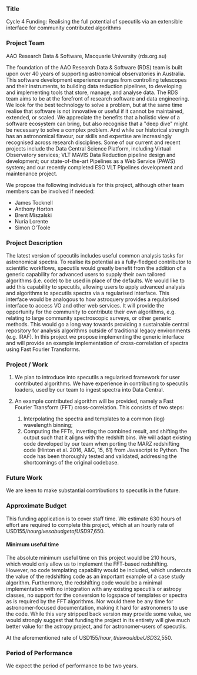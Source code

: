 ### Title
Cycle 4 Funding: Realising the full potential of specutils via an extensible
interface for community contributed algorithms

### Project Team
AAO Research Data & Software, Macquarie University  (rds.org.au) 

The foundation of the AAO Research Data & Software (RDS) team is built upon over 
40 years of supporting astronomical observatories in Australia. This software 
development experience ranges from controlling telescopes and their instruments, 
to building data reduction pipelines, to developing and implementing tools that 
store, manage, and analyse data. The RDS team aims to be at the forefront of 
research software and data engineering. We look for the best technology to solve
a problem, but at the same time realise that software is not innovative or useful
if it cannot be maintained, extended, or scaled. We appreciate the benefits that
a holistic view of a software ecosystem can bring, but also recognise that a 
"deep dive" might be necessary to solve a complex problem. And while our historical
strength has an astronomical flavour, our skills and expertise are increasingly 
recognised across research disciplines. Some of our current and recent projects 
include the Data Central Science Platform, including Virtual Observatory services; 
VLT MAVIS Data Reduction pipeline design and development; our state-of-the-art 
Pipelines as a Web Service (PAWS) system; and our recently completed ESO VLT 
Pipelines development and maintenance project.

We propose the following individuals for this project, although other team members 
can be involved if needed:

* James Tocknell
* Anthony Horton
* Brent Miszalski
* Nuria Lorente
* Simon O'Toole

### Project Description
The latest version of specutils includes useful common analysis tasks for
astronomical spectra. 
To realise its potential as a fully-fledged contributor to scientific workflows,
specutils would greatly benefit from the addition of a generic capability for
advanced users to supply their own tailored algorithms (i.e. code) to be used in place of
the defaults. 
We would like to add this capability to specutils, allowing users to apply
advanced analysis and algorithms to specutils spectra via a regularised
interface.  This interface would be analogous to how astroquery provides a
regularised interface to access VO and other web services.  It will provide the
opportunity for the community to contribute their own algorithms, e.g. relating
to large community spectroscopic surveys, or other generic methods. This would go
a long way towards providing a sustainable central repository for analysis
algorithms outside of traditional legacy environments (e.g. IRAF).  In this
project we propose implementing the generic interface and will provide an example
implementation of cross-correlation of spectra using Fast Fourier Transforms.

### Project / Work
1. We plan to introduce into specutils a regularised framework for user contributed
algorithms.  We have experience in contributing to specutils loaders, used by
our team to ingest spectra into Data Central.

1. An example contributed algorithm will be provided, namely a Fast Fourier
Transform (FFT) cross-correlation.  This consists of two steps:

   1. Interpolating the spectra and templates to a common (log) wavelength binning;
   1. Computing the FFTs, inverting the combined result, and shifting the output
such that it aligns with the redshift bins.  We will adapt existing code
developed by our team when porting the MARZ redshifting code 
(Hinton et al. 2016, A&C, 15, 61) from Javascript to Python. The code has been
thoroughly tested and validated, addressing the shortcomings of the original codebase.

### Future Work
We are keen to make substantial contributions to specutils in the future.

### Approximate Budget
This funding application is to cover staff time. We estimate 630 hours of effort
are required to complete this project, which at an hourly rate of USD$155/hour
gives a budget of USD$97,650.

#### Minimum useful time

The absolute minimum useful time on this project would be 210 hours, which would
only allow us to implement the FFT-based redshifting. However, no code
templating capability would be included, which undercuts the value of the
redshifting code as an important example of a case study algorithm. Furthermore,
the redshifting code would be a minimal implementation with no integration with
any existing specutils or astropy classes, no support for the conversion to
logspace of templates or spectra as is required by the FFT algorithms. Nor would
there be any time for astronomer-focused documentation, making it hard for
astronomers to use the code. While this very stripped back version may provide
some value, we would strongly suggest that funding the project in its entirety
will give much better value for the astropy project, and for astronomer-users of
specutils.

At the aforementioned rate of USD$155/hour, this would be USD$32,550.

### Period of Performance
We expect the period of performance to be two years.
